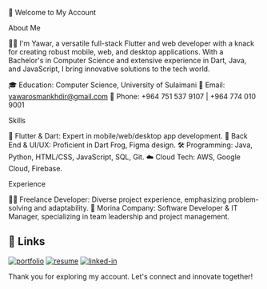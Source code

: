 🌟 Welcome to My Account

About Me

👨‍💻 I'm Yawar, a versatile full-stack Flutter and web developer with a knack for creating robust mobile, web, and desktop applications. With a Bachelor's in Computer Science and extensive experience in Dart, Java, and JavaScript, I bring innovative solutions to the tech world.


🎓 Education: Computer Science, University of Sulaimani
📧 Email: yawarosmankhdir@gmail.com
📱 Phone: +964 751 537 9107 | +964 774 010 9001

Skills

🚀 Flutter & Dart: Expert in mobile/web/desktop app development.
🔧 Back End & UI/UX: Proficient in Dart Frog, Figma design.
🛠️ Programming: Java, Python, HTML/CSS, JavaScript, SQL, Git.
☁️ Cloud Tech: AWS, Google Cloud, Firebase.

Experience

👨‍🚀 Freelance Developer: Diverse project experience, emphasizing problem-solving and adaptability.
💼 Morina Company: Software Developer & IT Manager, specializing in team leadership and project management.


## 🔗 Links

[![portfolio](https://img.shields.io/badge/Portfolio-5340ff?style=for-the-badge&logo=Google-chrome&logoColor=white)](https://yawarosman.com/)
[![resume](https://img.shields.io/badge/Resume-4285F4?style=for-the-badge&logo=read-the-docs&logoColor=white)](https://firebasestorage.googleapis.com/v0/b/yawarosman-8f2c8.appspot.com/o/yawarosman.pdf?alt=media&token=acc7d3a9-9443-4e0d-99d1-58a5d53ece29)
[![linked-in](https://img.shields.io/badge/Linked_In-0077B5?style=for-the-badge&logo=LinkedIn&logoColor=white)](https://www.linkedin.com/in/yawar-osman-68530b203)

Thank you for exploring my account. Let's connect and innovate together!
